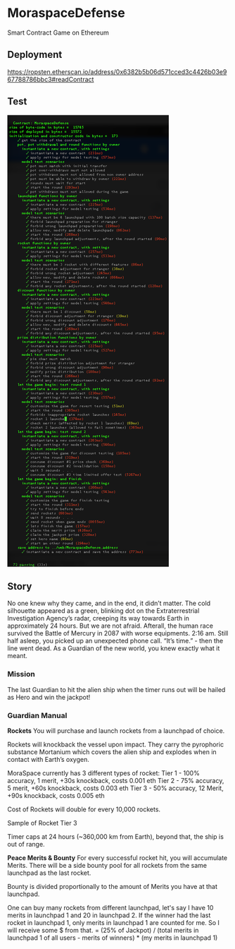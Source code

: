 # MoraspaceDefense
Smart Contract Game on Ethereum


## Deployment
https://ropsten.etherscan.io/address/0x6382b5b06d571cced3c4426b03e967788786bbc3#readContract


## Test
![Mocha Test](https://raw.githubusercontent.com/olivernadj/MoraspaceDefense/master/contracts/test/result.png "Mocha Test")


## Story

No one knew why they came, and in the end, it didn’t matter. The cold silhouette appeared as a green, blinking dot on the Extraterrestrial Investigation Agency’s radar, creeping its way towards Earth in approximately 24 hours. But we are not afraid. Afterall, the human race survived the Battle of Mercury in 2087 with worse equipments. 
2:16 am. Still half asleep, you picked up an unexpected phone call. “It’s time.” - then the line went dead. As a Guardian of the new world, you knew exactly what it meant.

### Mission
The last Guardian to hit the alien ship when the timer runs out will be hailed as Hero and win the jackpot!

### Guardian Manual

**Rockets**
You will purchase and launch rockets from a launchpad of choice.


Rockets will knockback the vessel upon impact. They carry the pyrophoric substance Mortanium which covers the alien ship and explodes when in contact with Earth’s oxygen.


MoraSpace currently has 3 different types of rocket:
Tier 1 - 100% accuracy, 1 merit, +30s knockback, costs 0.001 eth
Tier 2 - 75% accuracy, 5 merit, +60s knockback, costs 0.003 eth
Tier 3 - 50% accuracy, 12 Merit, +90s knockback, costs 0.005 eth


Cost of Rockets will double for every 10,000 rockets.

Sample of Rocket Tier 3


Timer caps at 24 hours (~360,000 km from Earth), beyond that, the ship is out of range.



**Peace Merits & Bounty**
For every successful rocket hit, you will accumulate Merits. There will be a side bounty pool for all rockets from the same launchpad as the last rocket. 


Bounty is divided proportionally to the amount of Merits you have at that launchpad. 

One can buy many rockets from different launchpad, let's say I have 10 merits in launchpad 1 and 20 in launchpad 2. If the winner had the last rocket in launchpad 1, only merits in launchpad 1 are counted for me. So I will receive some $ from that. = (25% of Jackpot) / (total merits in launchpad 1 of all users - merits of winners) * (my merits in launchpad 1)
